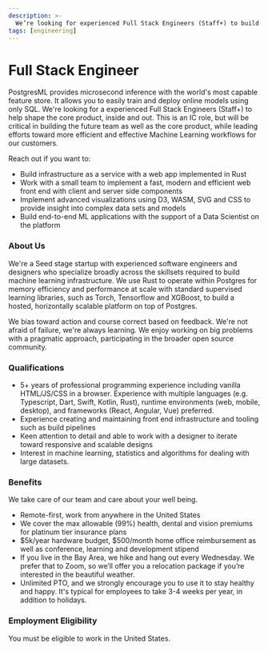 ```yaml
---
description: >-
  We’re looking for experienced Full Stack Engineers (Staff+) to build infrastructure as a service with a web app implemented in Rust.
tags: [engineering]
---
```

# Full Stack Engineer

PostgresML provides microsecond inference with the world's most capable feature store. It allows you to easily train and deploy online models using only SQL. We're looking for a experienced Full Stack Engineers (Staff+) to help shape the core product, inside and out. This is an IC role, but will be critical in building the future team as well as the core product, while leading efforts toward more efficient and effective Machine Learning workflows for our customers.

Reach out if you want to:

* Build infrastructure as a service with a web app implemented in Rust
* Work with a small team to implement a fast, modern and efficient web front end with client and server side components
* Implement advanced visualizations using D3, WASM, SVG and CSS to provide insight into complex data sets and models
* Build end-to-end ML applications with the support of a Data Scientist on the platform

### About Us

We're a Seed stage startup with experienced software engineers and designers who specialize broadly across the skillsets required to build machine learning infrastructure. We use Rust to operate within Postgres for memory efficiency and performance at scale with standard supervised learning libraries, such as Torch, Tensorflow and XGBoost, to build a hosted, horizontally scalable platform on top of Postgres.

We bias toward action and course correct based on feedback. We're not afraid of failure, we're always learning. We enjoy working on big problems with a pragmatic approach, participating in the broader open source community.

### Qualifications

* 5+ years of professional programming experience including vanilla HTML/JS/CSS in a browser. Experience with multiple languages (e.g. Typescript, Dart, Swift, Kotlin, Rust), runtime environments (web, mobile, desktop), and frameworks (React, Angular, Vue) preferred.
* Experience creating and maintaining front end infrastructure and tooling such as build pipelines
* Keen attention to detail and able to work with a designer to iterate toward responsive and scalable designs
* Interest in machine learning, statistics and algorithms for dealing with large datasets.

### Benefits

We take care of our team and care about your well being.

* Remote-first, work from anywhere in the United States
* We cover the max allowable (99%) health, dental and vision premiums for platinum tier insurance plans
* $5k/year hardware budget, $500/month home office reimbursement as well as conference, learning and development stipend
* If you live in the Bay Area, we hike and hang out every Wednesday. We prefer that to Zoom, so we’ll offer you a relocation package if you’re interested in the beautiful weather.
* Unlimited PTO, and we strongly encourage you to use it to stay healthy and happy. It's typical for employees to take 3-4 weeks per year, in addition to holidays.

### Employment Eligibility

You must be eligible to work in the United States.
